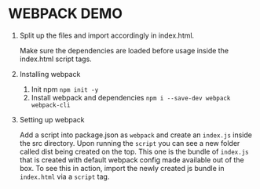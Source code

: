 # WEBPACK DEMO

1. Split up the files and import accordingly in index.html.

   Make sure the dependencies are loaded before usage inside the index.html script tags.

2. Installing webpack

   1. Init npm `npm init -y`
   2. Install webpack and dependencies `npm i --save-dev webpack webpack-cli`

3. Setting up webpack

   Add a script into package.json as `webpack` and create an `index.js` inside the src directory. Upon running the `script` you can see a new folder called dist being created on the top. This one is the bundle of `index.js` that is created with default webpack config made available out of the box. To see this in action, import the newly created js bundle in `index.html` via a `script` tag.
